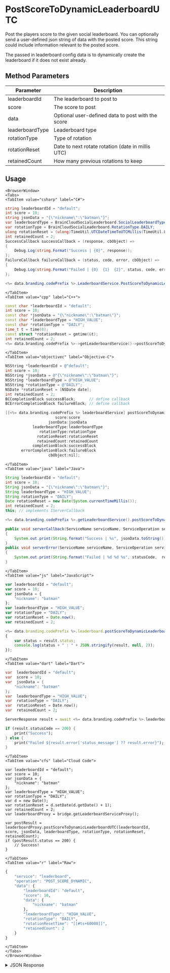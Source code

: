 # PostScoreToDynamicLeaderboardUTC

Post the players score to the given social leaderboard. You can optionally send a user-defined json string of data with the posted score. This string could include information relevant to the posted score.

The passed in leaderboard config data is to dynamically create the leaderboard if it does not exist already.

<PartialServop service_name="leaderboard" operation_name="POST_SCORE_DYNAMIC" />

## Method Parameters
Parameter | Description
--------- | -----------
leaderboardId | The leaderboard to post to
score | The score to post
data | Optional user-defined data to post with the score
leaderboardType | Leaderboard type
rotationType | Type of rotation
rotationReset | Date to next rotate rotation (date in millis UTC)
retainedCount | How many previous rotations to keep

## Usage

```mdx-code-block
<BrowserWindow>
<Tabs>
<TabItem value="csharp" label="C#">
```

```csharp
string leaderboardId = "default";
int score = 10;
string jsonData = "{\"nickname\":\"batman\"}";
var leaderboardType = BrainCloudSocialLeaderboard.SocialLeaderboardType.HIGH_VALUE;
var rotationType = BrainCloudSocialLeaderboard.RotationType.DAILY;
ulong rotationReset = (ulong)TimeUtil.UTCDateTimeToUTCMillis(TimeUtil.LocalTimeToUTCTime(System.DateTime.Now.AddDays(1)));
int retainedCount = 2;
SuccessCallback successCallback = (response, cbObject) =>
{
    Debug.Log(string.Format("Success | {0}", response));
};
FailureCallback failureCallback = (status, code, error, cbObject) =>
{
    Debug.Log(string.Format("Failed | {0}  {1}  {2}", status, code, error));
};

<%= data.branding.codePrefix %>.LeaderboardService.PostScoreToDynamicLeaderboardUTC(leaderboardId, score, jsonData, leaderboardType, rotationType, rotationReset, retainedCount, successCallback, failureCallback);
```

```mdx-code-block
</TabItem>
<TabItem value="cpp" label="C++">
```

```cpp
const char *leaderboardId = "default";
int score = 10;
const char *jsonData = "{\"nickname\":\"batman\"}";
const char *leaderboardType = "HIGH_VALUE";
const char *rotationType = "DAILY";
time_t t = time(0);
const struct *rotationReset = gmtime(&t);
int retainedCount = 2;
<%= data.branding.codePrefix %>->getLeaderboardService()->postScoreToDynamicLeaderboardUTC(leaderboardId, score, jsonData, leaderboardType, rotationType, rotationReset, retainedCount, this);
```

```mdx-code-block
</TabItem>
<TabItem value="objectivec" label="Objective-C">
```

```objectivec
NSString *leaderboardId = @"default";
int score = 10;
NSString *jsonData = @"{\"nickname\":\"batman\"}";
NSString *leaderboardType = @"HIGH_VALUE";
NSString *rotationType = @"DAILY";
NSDate *rotationReset = [NSDate date];
int retainedCount = 2;
BCCompletionBlock successBlock;      // define callback
BCErrorCompletionBlock failureBlock; // define callback

[[<%= data.branding.codePrefix %> leaderboardService] postScoreToDynamicLeaderboardUTC:leaderboardId
                      score:score
                   jsonData:jsonData
            leaderboardType:leaderboardType
               rotationType:rotationType
              rotationReset:rotationReset
              retainedCount:retainedCount
            completionBlock:successBlock
       errorCompletionBlock:failureBlock
                   cbObject:nil];
```

```mdx-code-block
</TabItem>
<TabItem value="java" label="Java">
```

```java
String leaderboardId = "default";
int score = 10;
String jsonData = "{\"nickname\":\"batman\"}";
String leaderboardType = "HIGH_VALUE";
String rotationType = "DAILY";
Date rotationReset = new Date(System.currentTimeMillis());
int retainedCount = 2;
this; // implements IServerCallback

<%= data.branding.codePrefix %>.getLeaderboardService().postScoreToDynamicLeaderboardUTC(leaderboardId, score, jsonData, leaderboardType, rotationType, rotationReset, retainedCount, this);

public void serverCallback(ServiceName serviceName, ServiceOperation serviceOperation, JSONObject jsonData)
{
    System.out.print(String.format("Success | %s", jsonData.toString()));
}
public void serverError(ServiceName serviceName, ServiceOperation serviceOperation, int statusCode, int reasonCode, String jsonError)
{
    System.out.print(String.format("Failed | %d %d %s", statusCode,  reasonCode, jsonError.toString()));
}
```

```mdx-code-block
</TabItem>
<TabItem value="js" label="JavaScript">
```

```javascript
var leaderboardId = "default";
var score = 10;
var jsonData = {
    "nickname": "batman"
};
var leaderboardType = "HIGH_VALUE";
var rotationType = "DAILY";
var rotationReset = Date.now();
var retainedCount = 2;

<%= data.branding.codePrefix %>.leaderboard.postScoreToDynamicLeaderboardUTC(leaderboardId, score, jsonData, leaderboardType, rotationType, rotationReset, retainedCount, result =>
{
	var status = result.status;
	console.log(status + " : " + JSON.stringify(result, null, 2));
});
```

```mdx-code-block
</TabItem>
<TabItem value="dart" label="Dart">
```

```dart
var  leaderboardId = "default";
var  score = 10;
var  jsonData = {
    "nickname": "batman"
};
var  leaderboardType = "HIGH_VALUE";
var  rotationType = "DAILY";
var  rotationReset = Date.now();
var  retainedCount = 2;

ServerResponse result = await <%= data.branding.codePrefix %>.leaderboardService.postScoreToDynamicLeaderboardUTC(leaderboardId:leaderboardId, score:score, jsonData:jsonData, leaderboardType:leaderboardType, rotationType:rotationType, rotationReset:rotationReset, retainedCount:retainedCount);

if (result.statusCode == 200) {
    print("Success");
} else {
    print("Failed ${result.error['status_message'] ?? result.error}");
}
```

```mdx-code-block
</TabItem>
<TabItem value="cfs" label="Cloud Code">
```

```cfscript
var leaderboardId = "default";
var score = 10;
var jsonData = {
    "nickname": "batman"
};
var leaderboardType = "HIGH_VALUE";
var rotationType = "DAILY";
var d = new Date();
var rotationReset = d.setDate(d.getDate() + 1);
var retainedCount = 2;
var leaderboardProxy = bridge.getLeaderboardServiceProxy();

var postResult = leaderboardProxy.postScoreToDynamicLeaderboardUTC(leaderboardId, score, jsonData, leaderboardType, rotationType, rotationReset, retainedCount);
if (postResult.status == 200) {
    // Success!
}
```

```mdx-code-block
</TabItem>
<TabItem value="r" label="Raw">
```

```r
{
	"service": "leaderboard",
	"operation": "POST_SCORE_DYNAMIC",
	"data": {
		"leaderboardId": "default",
		"score": 10,
		"data": {
			"nickname": "batman"
		},
		"leaderboardType": "HIGH_VALUE",
		"rotationType": "DAILY",
		"rotationResetTime": "[[#ts+60000]]",
		"retainedCount": 2
	}
}
```

```mdx-code-block
</TabItem>
</Tabs>
</BrowserWindow>
```

<details>
<summary>JSON Response</summary>

```json
{
    "status": 200,
    "data": null
}
```
</details>

